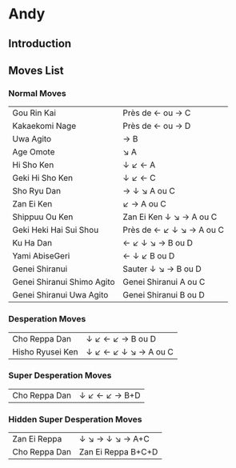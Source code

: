 # Andy

## Introduction

## Moves List

### Normal Moves

|                            |                          |
|----------------------------|--------------------------|
| Gou Rin Kai                | Près de ← ou → C         |
| Kakaekomi Nage             | Près de ← ou → D         |
| Uwa Agito                  | → B                      |
| Age Omote                  | ↘ A                      |
| Hi Sho Ken                 | ↓ ↙ ← A                  |
| Geki Hi Sho Ken            | ↓ ↙ ← C                  |
| Sho Ryu Dan                | → ↓ ↘ A ou C             |
| Zan Ei Ken                 | ↙ → A ou C               |
| Shippuu Ou Ken             | Zan Ei Ken ↓ ↘ → A ou C  |
| Geki Heki Hai Sui Shou     | Près de ← ↙ ↓ ↘ → A ou C |
| Ku Ha Dan                  | ← ↙ ↓ ↘ → B ou D         |
| Yami AbiseGeri             | ← ↓ ↙ B ou D             |
| Genei Shiranui             | Sauter ↓ ↘ → B ou D      |
| Genei Shiranui Shimo Agito | Genei Shiranui A ou C    |
| Genei Shiranui Uwa Agito   | Genei Shiranui B ou D    |

### Desperation Moves

|                  |                      |
|------------------|----------------------|
| Cho Reppa Dan    | ↓ ↙ ← ↙ → B ou D     |
| Hisho Ryusei Ken | ↓ ↙ ← ↙ ↓ ↘ → A ou C |

### Super Desperation Moves

|               |               |
|---------------|---------------|
| Cho Reppa Dan | ↓ ↙ ← ↙ → B+D |

### Hidden Super Desperation Moves

|               |                    |
|---------------|--------------------|
| Zan Ei Reppa  | ↓ ↘ → ↓ ↘ → A+C    |
| Cho Reppa Dan | Zan Ei Reppa B+C+D |

